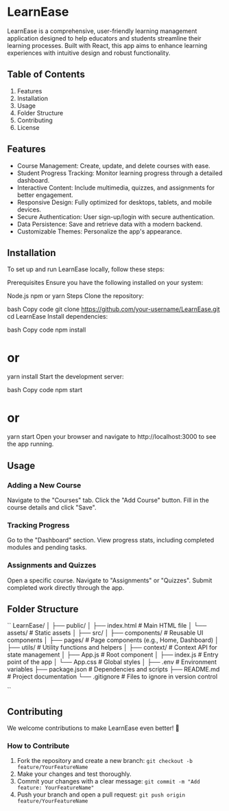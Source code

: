 # LearnEase

LearnEase is a comprehensive, user-friendly learning management application designed to help educators and students streamline their learning processes. Built with React, this app aims to enhance learning experiences with intuitive design and robust functionality.

## Table of Contents
1. Features
2. Installation
3. Usage
4. Folder Structure
5. Contributing
6. License

## Features
* Course Management: Create, update, and delete courses with ease.
* Student Progress Tracking: Monitor learning progress through a detailed dashboard.
* Interactive Content: Include multimedia, quizzes, and assignments for better engagement.
* Responsive Design: Fully optimized for desktops, tablets, and mobile devices.
* Secure Authentication: User sign-up/login with secure authentication.
* Data Persistence: Save and retrieve data with a modern backend.
* Customizable Themes: Personalize the app's appearance.

## Installation
To set up and run LearnEase locally, follow these steps:

Prerequisites
Ensure you have the following installed on your system:

Node.js
npm or yarn
Steps
Clone the repository:

bash
Copy code
git clone https://github.com/your-username/LearnEase.git
cd LearnEase
Install dependencies:

bash
Copy code
npm install
# or
yarn install
Start the development server:

bash
Copy code
npm start
# or
yarn start
Open your browser and navigate to http://localhost:3000 to see the app running.

## Usage
### Adding a New Course
Navigate to the "Courses" tab.
Click the "Add Course" button.
Fill in the course details and click "Save".
### Tracking Progress
Go to the "Dashboard" section.
View progress stats, including completed modules and pending tasks.
### Assignments and Quizzes
Open a specific course.
Navigate to "Assignments" or "Quizzes".
Submit completed work directly through the app.

## Folder Structure
``
LearnEase/
│
├── public/
│   ├── index.html          # Main HTML file
│   └── assets/             # Static assets
│
├── src/
│   ├── components/         # Reusable UI components
│   ├── pages/              # Page components (e.g., Home, Dashboard)
│   ├── utils/              # Utility functions and helpers
│   ├── context/            # Context API for state management
│   ├── App.js              # Root component
│   ├── index.js            # Entry point of the app
│   └── App.css             # Global styles
│
├── .env                    # Environment variables
├── package.json            # Dependencies and scripts
├── README.md               # Project documentation
└── .gitignore              # Files to ignore in version control

``

## Contributing
We welcome contributions to make LearnEase even better! 🚀

### How to Contribute
1. Fork the repository and create a new branch:
`git checkout -b feature/YourFeatureName`
2. Make your changes and test thoroughly.
3. Commit your changes with a clear message:
`git commit -m "Add feature: YourFeatureName"`
4. Push your branch and open a pull request:
`git push origin feature/YourFeatureName`
